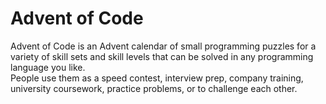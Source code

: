 # Advent of Code
Advent of Code is an Advent calendar of small programming puzzles for a variety of skill sets and skill levels that can be solved in any programming language you like.<br>
People use them as a speed contest, interview prep, company training, university coursework, practice problems, or to challenge each other.
